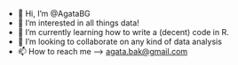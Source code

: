 - 👋 Hi, I’m @AgataBG
- 👀 I’m interested in all things data!
- 🌱 I’m currently learning how to write a (decent) code in R.
- 💞️ I’m looking to collaborate on any kind of data analysis
- 📫 How to reach me --> agata.bak@gmail.com

<!---
AgataBG/AgataBG is a ✨ special ✨ repository because its `README.md` (this file) appears on your GitHub profile.
You can click the Preview link to take a look at your changes.
--->
